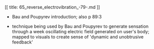 [[
title: 65_reverse_electrovibration_-79-.md
]]

+ Bau and Poupyrev introduction; also p 89:3

+ technique being used by Bau and Poupyrev to generate sensation through a
week oscillating electric field generated on user's body; mapped to visuals to
create sense of 'dynamic and unobtrusive feedback'
